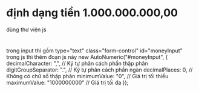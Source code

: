 # định dạng tiền 1.000.000.000,00
dùng thư viện js 
# <script src="https://cdn.jsdelivr.net/npm/autonumeric@4.5.4"></script>

 trong input thì gồm  type="text" class="form-control" id="moneyInput"
 trong js thì thêm đoạn js này 
  new AutoNumeric("#moneyInput", {
        decimalCharacter: ",", // Ký tự phân cách phần thập phân
        digitGroupSeparator: ".", // Ký tự phân cách phần ngàn
        decimalPlaces: 0, // Không có chữ số thập phân
        minimumValue: "0", // Giá trị tối thiểu
        maximumValue: "1000000000" // Giá trị tối đa
    });
